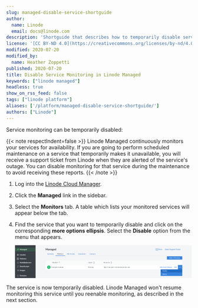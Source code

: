 ```yaml
---
slug: managed-disable-service-shortguide
author:
  name: Linode
  email: docs@linode.com
description: 'Shortguide that describes how to temporarily disable service monitoring in Linode Managed.'
license: '[CC BY-ND 4.0](https://creativecommons.org/licenses/by-nd/4.0)'
modified: 2020-07-20
modified_by:
  name: Heather Zoppetti
published: 2020-07-20
title: Disable Service Monitoring in Linode Managed
keywords: ["linode managed"]
headless: true
show_on_rss_feed: false
tags: ["linode platform"]
aliases: ['/platform/managed-disable-service-shortguide/']
authors: ["Linode"]
---
```


Service monitoring can be temporarily disabled:

{{< note respectIndent=false >}}
Linode Managed continuously monitors your services for availability. If you are going to perform scheduled maintenance on a service that temporarily makes it unavailable, you will receive a support ticket from Linode when they are alerted of the service's outage. You can disable monitoring for that service during the maintenance to avoid receiving these reports.
{{< /note >}}

1.  Log into the [Linode Cloud Manager](https://cloud.linode.com).

1.  Click the **Managed** link in the sidebar.

1.  Select the **Monitors** tab. A table which lists your monitored services will appear below the tab.

1.  Find the service that you want to temporarily disable and click on the corresponding **more options ellipsis**. Select the **Disable** option from the menu that appears.

    ![Disable Monitoring for a Service](managed-disable-monitor.png "Disable Monitoring for a Service")

The service is now temporarily disabled. Linode Managed won't resume monitoring this service until you reenable monitoring, as described in the next section.
